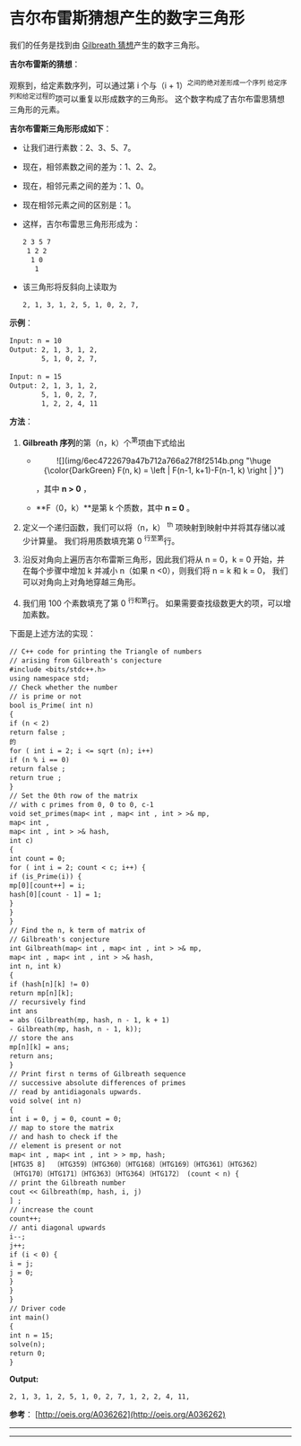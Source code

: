 # 吉尔布雷斯猜想产生的数字三角形

我们的任务是找到由 [Gilbreath 猜想](https://en.wikipedia.org/wiki/Gilbreath%27s_conjecture)产生的数字三角形。

**吉尔布雷斯的猜想**：

观察到，给定素数序列，可以通过第 i 个与（i + 1）<sup>之间的绝对差形成一个序列 给定序列和给定过程的</sup>项可以重复以形成数字的三角形。 这个数字构成了吉尔布雷思猜想三角形的元素。

**吉尔布雷斯三角形形成如下**：

*   让我们进行素数：2、3、5、7。

*   现在，相邻素数之间的差为：1、2、2。

*   现在，相邻元素之间的差为：1、0。

*   现在相邻元素之间的区别是：1。

*   这样，吉尔布雷思三角形形成为：

    ```
    2 3 5 7
     1 2 2
      1 0
       1

    ```

*   该三角形将反斜向上读取为

    ```
    2, 1, 3, 1, 2, 5, 1, 0, 2, 7, 
    ```

**示例**：

```
Input: n = 10
Output: 2, 1, 3, 1, 2, 
        5, 1, 0, 2, 7,

Input: n = 15
Output: 2, 1, 3, 1, 2, 
        5, 1, 0, 2, 7,
        1, 2, 2, 4, 11

```

**方法**：

1.  **Gilbreath 序列**的第（n，k）个<sup>第</sup>项由下式给出

    *   <center>![](img/6ec4722679a47b712a766a27f8f2514b.png "\huge {\color{DarkGreen} F(n, k) = \left | F(n-1, k+1)-F(n-1, k) \right | }")</center>

        ，其中 **n > 0** ，

    *   **F（0，k）**是第 k 个质数，其中 **n = 0** 。

2.  定义一个递归函数，我们可以将（n，k） <sup>th</sup> 项映射到映射中并将其存储以减少计算量。 我们将用质数填充第 0 <sup>行至第</sup>行。

3.  沿反对角向上遍历吉尔布雷斯三角形，因此我们将从 n = 0，k = 0 开始，并在每个步骤中增加 k 并减小 n（如果 n <0），则我们将 n = k 和 k = 0， 我们可以对角向上对角地穿越三角形。

4.  我们用 100 个素数填充了第 0 <sup>行和第</sup>行。 如果需要查找级数更大的项，可以增加素数。

下面是上述方法的实现：

```
// C++ code for printing the Triangle of numbers
// arising from Gilbreath's conjecture
#include <bits/stdc++.h>
using namespace std;
// Check whether the number
// is prime or not
bool is_Prime( int n)
{
if (n < 2)
return false ;
的
for ( int i = 2; i <= sqrt (n); i++)
if (n % i == 0)
return false ;
return true ;
}
// Set the 0th row of the matrix
// with c primes from 0, 0 to 0, c-1
void set_primes(map< int , map< int , int > >& mp,
map< int ,
map< int , int > >& hash,
int c)
{
int count = 0;
for ( int i = 2; count < c; i++) {
if (is_Prime(i)) {
mp[0][count++] = i;
hash[0][count - 1] = 1;
}
}
}
// Find the n, k term of matrix of
// Gilbreath's conjecture
int Gilbreath(map< int , map< int , int > >& mp,
map< int , map< int , int > >& hash,
int n, int k)
{
if (hash[n][k] != 0)
return mp[n][k];
// recursively find
int ans
= abs (Gilbreath(mp, hash, n - 1, k + 1)
- Gilbreath(mp, hash, n - 1, k));
// store the ans
mp[n][k] = ans;
return ans;
}
// Print first n terms of Gilbreath sequence
// successive absolute differences of primes
// read by antidiagonals upwards.
void solve( int n)
{
int i = 0, j = 0, count = 0;
// map to store the matrix
// and hash to check if the
// element is present or not
map< int , map< int , int > > mp, hash;
[HTG35 8]  〔HTG359〕〔HTG360〕〔HTG168〕〔HTG169〕〔HTG361〕〔HTG362〕〔HTG170〕〔HTG171〕〔HTG363〕〔HTG364〕〔HTG172〕 (count < n) {
// print the Gilbreath number
cout << Gilbreath(mp, hash, i, j)
] ;
// increase the count
count++;
// anti diagonal upwards
i--;
j++;
if (i < 0) {
i = j;
j = 0;
}
}
}
// Driver code
int main()
{
int n = 15;
solve(n);
return 0;
}
```

**Output:**

```
2, 1, 3, 1, 2, 5, 1, 0, 2, 7, 1, 2, 2, 4, 11,

```

**参考**： [http://oeis.org/A036262](http://oeis.org/A036262)



* * *

* * *



